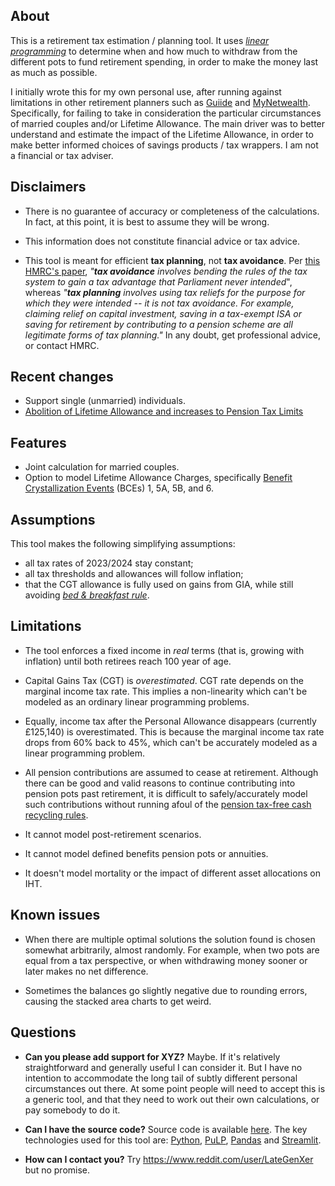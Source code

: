 ## About

This is a retirement tax estimation / planning tool.
It uses _[linear
programming](https://en.wikipedia.org/wiki/Linear_programming)_ to determine
when and how much to withdraw from the different pots to fund retirement
spending, in order to make the money last as much as possible.

I initially wrote this for my own personal use, after running against limitations in other retirement planners such as [Guiide](https://guiide.co.uk/) and [MyNetwealth](https://my.netwealth.com/).  Specifically, for failing to take in consideration the particular circumstances of married couples and/or Lifetime Allowance.
The main driver was to better understand and estimate the impact of the Lifetime Allowance, in order to make better informed choices of savings products / tax wrappers.
I am not a financial or tax adviser.

## Disclaimers

* There is no guarantee of accuracy or completeness of the calculations.
  In fact, at this point, it is best to assume they will be wrong.

* This information does not constitute financial advice or tax advice.

* This tool is meant for efficient **tax planning**, not **tax avoidance**.
  Per [this HMRC's paper](https://www.gov.uk/government/publications/tackling-tax-avoidance-evasion-and-other-forms-of-non-compliance),
  _"**tax avoidance** involves bending the rules of the tax system to gain a tax
  advantage that Parliament never intended_",
  whereas
  _"**tax planning** involves using tax reliefs for the purpose for which they were
  intended -- it is not tax avoidance. For example, claiming relief on capital
  investment, saving in a tax-exempt ISA or saving for retirement by
  contributing to a pension scheme are all legitimate forms of tax planning."_
  In any doubt, get professional advice, or contact HMRC.

## Recent changes

* Support single (unmarried) individuals.
* [Abolition of Lifetime Allowance and increases to Pension Tax Limits](https://www.gov.uk/government/publications/abolition-of-lifetime-allowance-and-increases-to-pension-tax-limits/pension-tax-limits)

## Features

* Joint calculation for married couples.
* Option to model Lifetime Allowance Charges, specifically [Benefit Crystallization Events](https://www.gov.uk/hmrc-internal-manuals/pensions-tax-manual/ptm088600) (BCEs) 1, 5A, 5B, and 6.

## Assumptions

This tool makes the following simplifying assumptions:
* all tax rates of 2023/2024 stay constant;
* all tax thresholds and allowances will follow inflation;
* that the CGT allowance is fully used on gains from GIA, while still avoiding [_bed & breakfast rule_](https://www.gov.uk/hmrc-internal-manuals/capital-gains-manual/cg13350).

## Limitations

* The tool enforces a fixed income in _real_ terms (that is, growing with inflation) until both retirees reach 100 year of age.

* Capital Gains Tax (CGT) is _overestimated_.  CGT rate depends on the marginal income tax rate.  This implies a non-linearity which can't be modeled as an ordinary linear programming problems.

* Equally, income tax after the Personal Allowance disappears (currently £125,140) is overestimated.  This is because the marginal income tax rate drops from 60% back to 45%, which can't be accurately modeled as a linear programming problem.

* All pension contributions are assumed to cease at retirement.  Although there can be good and valid reasons to continue contributing into pension pots past retirement, it is difficult to safely/accurately model such contributions without running afoul of the [pension tax-free cash recycling rules](https://www.gov.uk/hmrc-internal-manuals/pensions-tax-manual/ptm133800).

* It cannot model post-retirement scenarios.

* It cannot model defined benefits pension pots or annuities.

* It doesn't model mortality or the impact of different asset allocations on
  IHT.

## Known issues

* When there are multiple optimal solutions the solution found is chosen
  somewhat arbitrarily, almost randomly.  For example, when two pots are equal
  from a tax perspective, or when withdrawing money sooner or later makes no
  net difference.

* Sometimes the balances go slightly negative due to rounding errors, causing the stacked area charts to get weird.

## Questions

* **Can you please add support for XYZ?**  Maybe.  If it's relatively straightforward and generally useful I can consider it.  But I have no intention to accommodate the long tail of subtly different personal circumstances out there.  At some point people will need to accept this is a generic tool, and that they need to work out their own calculations, or pay somebody to do it.

* **Can I have the source code?**  Source code is available [here](https://github.com/LateGenXer/finance/tree/main/rtp).  The key technologies used for this tool are: [Python](https://www.python.org/), [PuLP](https://coin-or.github.io/pulp/), [Pandas](https://pandas.pydata.org/) and [Streamlit](https://streamlit.io/).

* **How can I contact you?**  Try https://www.reddit.com/user/LateGenXer but no promise.
